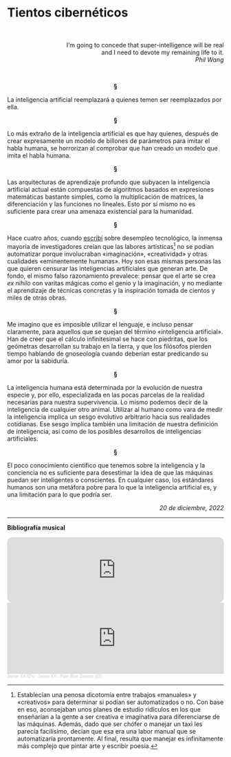 # Tientos cibernéticos

<br>
<p align="right"> 
I’m going to concede that super-intelligence will be real
<br>
and I need to devote my remaining life to it.
<br>
<i>
Phil Wang
</i>
</p>
<br>

<p align="center"> <b>
§
</b>
</p>

La inteligencia artificial reemplazará a quienes temen ser reemplazados por ella.

<p align="center"> <b>
§
</b>
</p>

Lo más extraño de la inteligencia artificial es que hay quienes, después de crear expresamente un modelo de billones de parámetros para imitar el habla humana, se horrorizan al comprobar que han creado un modelo que imita el habla humana.

<p align="center"> <b>
§
</b>
</p>

Las arquitecturas de aprendizaje profundo que subyacen la inteligencia artificial actual están compuestas de algoritmos basados en expresiones matemáticas bastante simples, como la multiplicación de matrices, la diferenciación y las funciones no lineales. Esto por sí mismo no es suficiente para crear una amenaza existencial para la humanidad.

<p align="center"> <b>
§
</b>
</p>

Hace cuatro años, cuando [escribí](https://www.academia.edu/43673994/La_Cuarta_Revolucio_n_Industrial_y_la_planeacio_n_poli_tica_en_Me_xico) sobre desempleo tecnológico, la inmensa mayoría de investigadores creían que las labores artísticas[^1] no se podían automatizar porque involucraban «imaginación», «creatividad» y otras cualidades «eminentemente humanas». Hoy son esas mismas personas las que quieren censurar las inteligencias artificiales que generan arte. De fondo, el mismo falso razonamiento prevalece: pensar que el arte se crea *ex nihilo* con varitas mágicas como el genio y la imaginación, y no mediante el aprendizaje de técnicas concretas y la inspiración tomada de cientos y miles de otras obras.

<p align="center"> <b>
§
</b>
</p>

Me imagino que es imposible utilizar el lenguaje, e incluso pensar claramente, para aquellos que se quejan del término «inteligencia artificial». Han de creer que el cálculo infinitesimal se hace con piedritas, que los geómetras desarrollan su trabajo en la tierra, y que los filósofos pierden tiempo hablando de gnoseología cuando deberían estar predicando su amor por la sabiduría.

<p align="center"> <b>
§
</b>
</p>

La inteligencia humana está determinada por la evolución de nuestra especie y, por ello, especializada en las pocas parcelas de la realidad necesarias para nuestra supervivencia. Lo mismo podemos decir de la inteligencia de cualquier otro animal. Utilizar al humano como vara de medir la inteligencia implica un sesgo evolutivo arbitrario hacia sus realidades cotidianas. Ese sesgo implica también una limitación de nuestra definición de inteligencia, así como de los posibles desarrollos de inteligencias artificiales.

<p align="center"> <b>
§
</b>
</p>

El poco conocimiento científico que tenemos sobre la inteligencia y la conciencia no es suficiente para desestimar la idea de que las máquinas puedan ser inteligentes o conscientes. En cualquier caso, los estándares humanos son una metáfora pobre para lo que la inteligencia artificial es, y una limitación para lo que podría ser.

<p align="right"> <i>
20 de diciembre, 2022
</i>
</p>

---
**Bibliografía musical**

<iframe style="border-radius:12px" src="https://open.spotify.com/embed/track/1Sc2RHxyKHMeyCChQTWTnp?utm_source=generator&theme=0" width="100%" height="152" frameBorder="0" allowfullscreen="" allow="autoplay; clipboard-write; encrypted-media; fullscreen; picture-in-picture" loading="lazy"></iframe>

<iframe width="100%" height="166" scrolling="no" frameborder="no" allow="autoplay" src="https://w.soundcloud.com/player/?url=https%3A//api.soundcloud.com/tracks/1358901880&color=%2304a9eb&auto_play=false&hide_related=false&show_comments=true&show_user=true&show_reposts=false&show_teaser=true"></iframe><div style="font-size: 10px; color: #cccccc;line-break: anywhere;word-break: normal;overflow: hidden;white-space: nowrap;text-overflow: ellipsis; font-family: Interstate,Lucida Grande,Lucida Sans Unicode,Lucida Sans,Garuda,Verdana,Tahoma,sans-serif;font-weight: 100;"><a href="https://soundcloud.com/robert-wilborn" title="Jamie XX ID&#x27;s" target="_blank" style="color: #cccccc; text-decoration: none;">Jamie XX ID&#x27;s</a> · <a href="https://soundcloud.com/robert-wilborn/jamie-xx-pale-blue-dancer-id" title="Jamie XX - Pale Blue Dancer (ID)" target="_blank" style="color: #cccccc; text-decoration: none;">Jamie XX - Pale Blue Dancer (ID)</a></div>

[^1]: Establecían una penosa dicotomía entre trabajos «manuales» y «creativos» para determinar si podían ser automatizados o no. Con base en eso, aconsejaban unos planes de estudio ridículos en los que enseñarían a la gente a ser creativa e imaginativa para diferenciarse de las máquinas. Además, dado que ser chófer o manejar un taxi les parecía facilísimo, decían que esa era una labor manual que se automatizaría prontamente. Al final, resulta que manejar es infinitamente más complejo que pintar arte y escribir poesía.